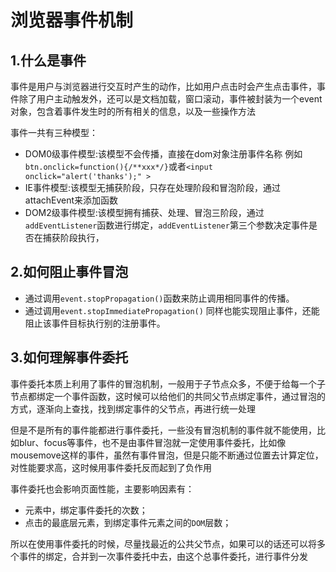 # 浏览器事件机制

## 1.什么是事件

事件是用户与浏览器进行交互时产生的动作，比如用户点击时会产生点击事件，事件除了用户主动触发外，还可以是文档加载，窗口滚动，事件被封装为一个event对象，包含着事件发生时的所有相关的信息，以及一些操作方法

事件一共有三种模型：

+   DOM0级事件模型:该模型不会传播，直接在dom对象注册事件名称 例如`btn.onclick=function(){/**xxx*/}`或者`<input onclick="alert('thanks');" >`
+   IE事件模型:该模型无捕获阶段，只存在处理阶段和冒泡阶段，通过attachEvent来添加函数
+   DOM2级事件模型:该模型拥有捕获、处理、冒泡三阶段，通过`addEventListener`函数进行绑定，`addEventListener`第三个参数决定事件是否在捕获阶段执行，

## 2.如何阻止事件冒泡

+   通过调用`event.stopPropagation()`函数来防止调用相同事件的传播。
+   通过调用`event.stopImmediatePropagation()` 同样也能实现阻止事件，还能阻止该事件目标执行别的注册事件。

## 3.如何理解事件委托

事件委托本质上利用了事件的冒泡机制，一般用于子节点众多，不便于给每一个子节点都绑定一个事件函数，这时候可以给他们的共同父节点绑定事件，通过冒泡的方式，逐渐向上查找，找到绑定事件的父节点，再进行统一处理

但是不是所有的事件能都进行事件委托，一些没有冒泡机制的事件就不能使用，比如blur、focus等事件，也不是由事件冒泡就一定使用事件委托，比如像mousemove这样的事件，虽然有事件冒泡，但是只能不断通过位置去计算定位，对性能要求高，这时候用事件委托反而起到了负作用

事件委托也会影响页面性能，主要影响因素有：

-   元素中，绑定事件委托的次数；
-   点击的最底层元素，到绑定事件元素之间的`DOM`层数；

所以在使用事件委托的时候，尽量找最近的公共父节点，如果可以的话还可以将多个事件的绑定，合并到一次事件委托中去，由这个总事件委托，进行事件分发
